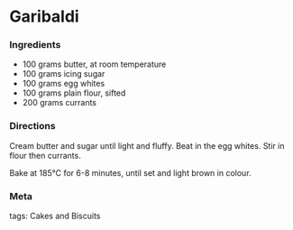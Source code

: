 # Garibaldi

### Ingredients
 * 100 grams butter, at room temperature
 * 100 grams icing sugar
 * 100 grams egg whites
 * 100 grams plain flour, sifted
 * 200 grams currants

### Directions

Cream butter and sugar until light and fluffy.  Beat in the egg whites.  Stir in flour then currants.

Bake at 185°C for 6-8 minutes, until set and light brown in colour.

### Meta

tags: Cakes and Biscuits


